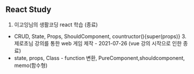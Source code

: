 React Study
------
1. 이고잉님의 생활코딩 react 학습 (종료)
  - CRUD, State, Props, ShouldComponent, countructor(){super(props)}
3.제로초님 강의를 통한 web 게임 제작 - 2021-07-26 (vue 강의 시작으로 인한 종료)
  - state, props, Class - function 변환, PureComponent,shouldcomponent, memo(함수형)
